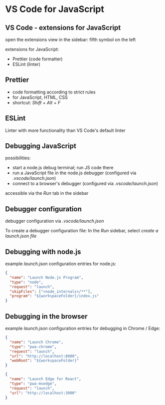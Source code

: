 # VS Code for JavaScript

## VS Code - extensions for JavaScript

open the extensions view in the sidebar: fifth symbol on the left

extensions for JavaScript:

- Prettier (code formatter)
- ESLint (linter)

## Prettier

- code formatting according to strict rules
- for JavaScript, HTML, CSS
- shortcut: _Shift_ + _Alt_ + _F_

## ESLint

Linter with more functionality than VS Code's default linter

## Debugging JavaScript

possibilities:

- start a node.js debug terminal; run JS code there
- run a JavaScript file in the node.js debugger (configured via _.vscode/launch.json_)
- connect to a browser's debugger (configured via _.vscode/launch.json_)

accessible via the _Run_ tab in the sidebar

## Debugger configuration

debugger configuration via _.vscode/launch.json_

To create a debugger configuration file: In the _Run_ sidebar, select _create a launch.json file_

## Debugging with node.js

example _launch.json_ configuration entries for node.js:

```json
{
  "name": "Launch Node.js Program",
  "type": "node",
  "request": "launch",
  "skipFiles": ["<node_internals>/**"],
  "program": "${workspaceFolder}/index.js"
}
```

## Debugging in the browser

example _launch.json_ configuration entries for debugging in Chrome / Edge:

```json
{
  "name": "Launch Chrome",
  "type": "pwa-chrome",
  "request": "launch",
  "url": "http://localhost:8080",
  "webRoot": "${workspaceFolder}"
}
```

```json
{
  "name": "Launch Edge for React",
  "type": "pwa-msedge",
  "request": "launch",
  "url": "http://localhost:3000"
}
```
